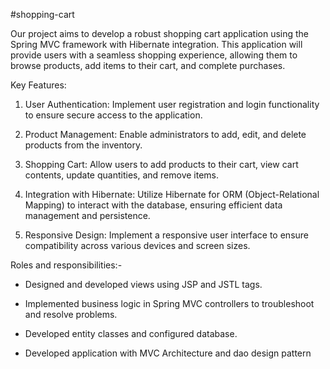 #shopping-cart

Our project aims to develop a robust shopping cart application using the Spring MVC framework with Hibernate integration. 
This application will provide users with a seamless shopping experience, allowing them to browse products, add items to their cart, and complete purchases.

Key Features:

1. User Authentication: Implement user registration and login functionality to ensure secure access to the application.
2. Product Management: Enable administrators to add, edit, and delete products from the inventory.
3. Shopping Cart: Allow users to add products to their cart, view cart contents, update quantities, and remove items.


4. Integration with Hibernate: Utilize Hibernate for ORM (Object-Relational Mapping) to interact with the database, ensuring efficient data management and persistence.
5. Responsive Design: Implement a responsive user interface to ensure compatibility across various devices and screen sizes.


Roles and responsibilities:- 

* Designed and developed views using JSP and JSTL tags.
* Implemented business logic in Spring MVC controllers to troubleshoot and resolve problems.
* Developed entity classes and configured database.

* Developed application with MVC Architecture and dao design pattern
